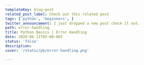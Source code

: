 ```yaml
---
templateKey: blog-post
related_post_label: Check out this related post
tags: ['python', 'beginners', ]
twitter_announcement: I just dropped a new post check it out.
path: error-handling
title: Python Basics | Error Handling
date: 2020-06-11T05:00:00Z
status: 'false'
description:
cover: '/static/pb/error-handling.png'

---
```


<!--
<p style='text-align: center'>
<a href='https://waylonwalker.com/blog/error-handling'>
  <img
    style='width:500px; max-width:80%; margin: auto;'
    src="https://waylonwalker.com/error-handling.png"
    alt="Read more from the Python Basics | Error Handling article"
  />
  </a>
</p>

-->
